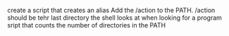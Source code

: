 create a script that creates an alias
Add the /action to the PATH. /action should be tehr last directory the shell looks at when looking for a program
sript that counts the number of directories in the PATH
